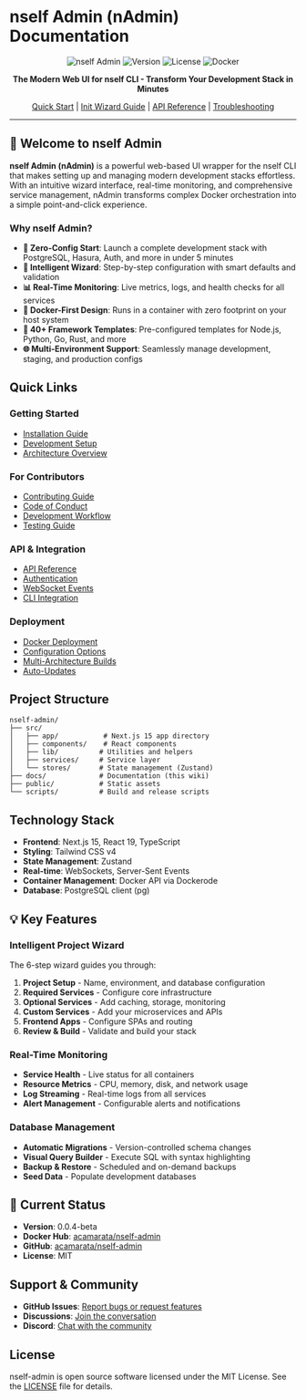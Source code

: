 # nself Admin (nAdmin) Documentation

<div align="center">

![nself Admin](https://img.shields.io/badge/nself-Admin-blue?style=for-the-badge&logo=docker&logoColor=white)
![Version](https://img.shields.io/badge/version-0.0.4--alpha-green?style=for-the-badge)
![License](https://img.shields.io/badge/license-MIT-orange?style=for-the-badge)
![Docker](https://img.shields.io/badge/Docker-Ready-2496ED?style=for-the-badge&logo=docker&logoColor=white)

**The Modern Web UI for nself CLI - Transform Your Development Stack in Minutes**

[Quick Start](Quick-Start) | [Init Wizard Guide](Init-Wizard-Guide) | [API Reference](api/Reference) | [Troubleshooting](Troubleshooting)

</div>

---

## 🚀 Welcome to nself Admin

**nself Admin (nAdmin)** is a powerful web-based UI wrapper for the nself CLI that makes setting up and managing modern development stacks effortless. With an intuitive wizard interface, real-time monitoring, and comprehensive service management, nAdmin transforms complex Docker orchestration into a simple point-and-click experience.

### Why nself Admin?

- **🎯 Zero-Config Start**: Launch a complete development stack with PostgreSQL, Hasura, Auth, and more in under 5 minutes
- **🔮 Intelligent Wizard**: Step-by-step configuration with smart defaults and validation
- **📊 Real-Time Monitoring**: Live metrics, logs, and health checks for all services
- **🐳 Docker-First Design**: Runs in a container with zero footprint on your host system
- **🔧 40+ Framework Templates**: Pre-configured templates for Node.js, Python, Go, Rust, and more
- **🌐 Multi-Environment Support**: Seamlessly manage development, staging, and production configs

## Quick Links

### Getting Started

- [Installation Guide](./deployment/Installation.md)
- [Development Setup](./developer/Setup.md)
- [Architecture Overview](./developer/Architecture.md)

### For Contributors

- [Contributing Guide](./contributing/CONTRIBUTING.md)
- [Code of Conduct](./contributing/CODE_OF_CONDUCT.md)
- [Development Workflow](./contributing/Workflow.md)
- [Testing Guide](./developer/Testing.md)

### API & Integration

- [API Reference](./api/Reference.md)
- [Authentication](./api/Authentication.md)
- [WebSocket Events](./api/WebSocket.md)
- [CLI Integration](./deployment/CLI_Integration.md)

### Deployment

- [Docker Deployment](./deployment/Docker.md)
- [Configuration Options](./deployment/Configuration.md)
- [Multi-Architecture Builds](./deployment/Multi-Arch.md)
- [Auto-Updates](./deployment/Auto-Updates.md)

## Project Structure

```
nself-admin/
├── src/
│   ├── app/           # Next.js 15 app directory
│   ├── components/    # React components
│   ├── lib/          # Utilities and helpers
│   ├── services/     # Service layer
│   └── stores/       # State management (Zustand)
├── docs/             # Documentation (this wiki)
├── public/           # Static assets
└── scripts/          # Build and release scripts
```

## Technology Stack

- **Frontend**: Next.js 15, React 19, TypeScript
- **Styling**: Tailwind CSS v4
- **State Management**: Zustand
- **Real-time**: WebSockets, Server-Sent Events
- **Container Management**: Docker API via Dockerode
- **Database**: PostgreSQL client (pg)

## 💡 Key Features

### Intelligent Project Wizard

The 6-step wizard guides you through:

1. **Project Setup** - Name, environment, and database configuration
2. **Required Services** - Configure core infrastructure
3. **Optional Services** - Add caching, storage, monitoring
4. **Custom Services** - Add your microservices and APIs
5. **Frontend Apps** - Configure SPAs and routing
6. **Review & Build** - Validate and build your stack

### Real-Time Monitoring

- **Service Health** - Live status for all containers
- **Resource Metrics** - CPU, memory, disk, and network usage
- **Log Streaming** - Real-time logs from all services
- **Alert Management** - Configurable alerts and notifications

### Database Management

- **Automatic Migrations** - Version-controlled schema changes
- **Visual Query Builder** - Execute SQL with syntax highlighting
- **Backup & Restore** - Scheduled and on-demand backups
- **Seed Data** - Populate development databases

## 🚦 Current Status

- **Version**: 0.0.4-beta
- **Docker Hub**: [acamarata/nself-admin](https://hub.docker.com/r/acamarata/nself-admin)
- **GitHub**: [acamarata/nself-admin](https://github.com/acamarata/nself-admin)
- **License**: MIT

## Support & Community

- **GitHub Issues**: [Report bugs or request features](https://github.com/acamarata/nself-admin/issues)
- **Discussions**: [Join the conversation](https://github.com/acamarata/nself-admin/discussions)
- **Discord**: [Chat with the community](https://discord.gg/nself)

## License

nself-admin is open source software licensed under the MIT License. See the [LICENSE](https://github.com/acamarata/nself-admin/blob/main/LICENSE) file for details.
